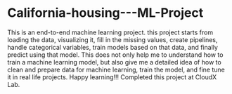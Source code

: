 # California-housing---ML-Project
This is an end-to-end machine learning project. this project starts from loading the data, visualizing it, fill in the missing values, create pipelines, handle categorical variables, train models based on that data, and finally predict using that model.  This does not only help me to understand how to train a machine learning model, but also give me a detailed idea of how to clean and prepare data for machine learning, train the model, and fine tune it in real life projects.  Happy learning!!!
Completed this project at CloudX Lab.
